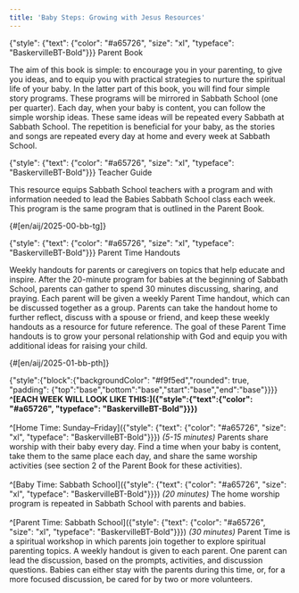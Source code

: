 ```yaml
---
title: 'Baby Steps: Growing with Jesus Resources'
---
```


{"style": {"text": {"color": "#a65726", "size": "xl", "typeface": "BaskervilleBT-Bold"}}}
Parent Book

The aim of this book is simple: to encourage you in your parenting, to give you ideas, and to equip you with practical strategies to nurture the spiritual life of your baby. In the latter part of this book, you will find four simple story programs. These programs will be mirrored in Sabbath School (one per quarter). Each day, when your baby is content, you can follow the simple worship ideas. These same ideas will be repeated every Sabbath at Sabbath School. The repetition is beneficial for your baby, as the stories and songs are repeated every day at home and every week at Sabbath School.

{"style": {"text": {"color": "#a65726", "size": "xl", "typeface": "BaskervilleBT-Bold"}}}
Teacher Guide

This resource equips Sabbath School teachers with a program and with information needed to lead the Babies Sabbath School class each week. This program is the same program that is outlined in the Parent Book.

{#[en/aij/2025-00-bb-tg]}

{"style": {"text": {"color": "#a65726", "size": "xl", "typeface": "BaskervilleBT-Bold"}}}
Parent Time Handouts

Weekly handouts for parents or caregivers on topics that help educate and inspire. After the 20-minute program for babies at the beginning of Sabbath School, parents can gather to spend 30 minutes discussing, sharing, and praying. Each parent will be given a weekly Parent Time handout, which can be discussed together as a group. Parents can take the handout home to further reflect, discuss with a spouse or friend, and keep these weekly handouts as a resource for future reference. The goal of these Parent Time handouts is to grow your personal relationship with God and equip you with additional ideas for raising your child.

{#[en/aij/2025-01-bb-pth]}

{"style":{"block":{"backgroundColor": "#f9f5ed","rounded": true, "padding": {"top":"base","bottom":"base","start":"base","end":"base"}}}}
**^[EACH WEEK WILL LOOK LIKE THIS:]({"style":{"text":{"color": "#a65726", "typeface": "BaskervilleBT-Bold"}}})**\
\
^[Home Time: Sunday–Friday]({"style": {"text": {"color": "#a65726", "size": "xl", "typeface": "BaskervilleBT-Bold"}}}) _(5-15 minutes)_ Parents share worship with their baby every day. Find a time when your baby is content, take them to the same place each day, and share the same worship activities (see section 2 of the Parent Book for these activities).
\
\
^[Baby Time: Sabbath School]({"style": {"text": {"color": "#a65726", "size": "xl", "typeface": "BaskervilleBT-Bold"}}}) _(20 minutes)_ The home worship program is repeated in Sabbath School with parents and babies.
\
\
^[Parent Time: Sabbath School]({"style": {"text": {"color": "#a65726", "size": "xl", "typeface": "BaskervilleBT-Bold"}}}) _(30 minutes)_ Parent Time is a spiritual workshop in which parents join together to explore spiritual parenting topics. A weekly handout is given to each parent. One parent can lead the discussion, based on the prompts, activities, and discussion questions. Babies can either stay with the parents during this time, or, for a more focused discussion, be cared for by two or more volunteers.